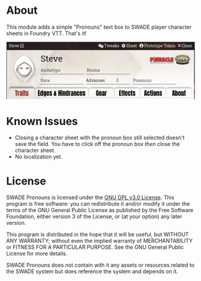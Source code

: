 # About
This module adds a simple "Pronouns" text box to SWADE player character sheets
in Foundry VTT. That's it!

![Image of SWADE Character Sheet with added pronoun box](./example.png)

# Known Issues
- Closing a character sheet with the pronoun box still selected doesn't save the
  field. You have to click off the pronoun box *then* close the character sheet.
- No localization yet.

# License 

SWADE Pronouns is licensed under the [GNU GPL v3.0 License](LICENSE).
This program is free software: you can redistribute it and/or modify
it under the terms of the GNU General Public License as published by
the Free Software Foundation, either version 3 of the License, 
or (at your option) any later version.

This program is distributed in the hope that it will be useful, 
but WITHOUT ANY WARRANTY; without even the implied warranty of 
MERCHANTABILITY or FITNESS FOR A PARTICULAR PURPOSE. 
See the GNU General Public License for more details.

SWADE Pronouns does not contain with it any assets or resources 
related to the SWADE system but does reference the system and
depends on it. 


